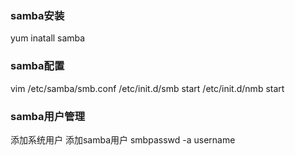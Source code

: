 ### samba安装 
yum inatall samba 
 
### samba配置 
vim /etc/samba/smb.conf
/etc/init.d/smb start 
/etc/init.d/nmb start 
 
### samba用户管理 
添加系统用户 
添加samba用户 smbpasswd -a username
